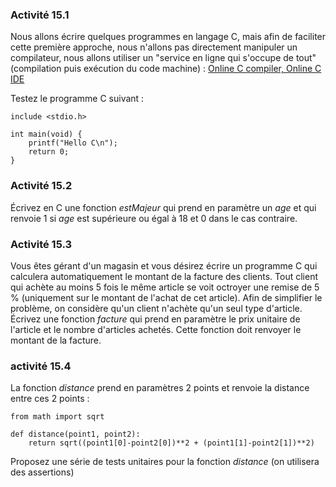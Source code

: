 ### Activité 15.1

Nous allons écrire quelques programmes en langage C, mais afin de faciliter cette première approche, nous n'allons pas directement manipuler un compilateur, nous allons utiliser un "service en ligne qui s'occupe de tout" (compilation puis exécution du code machine) : [Online C compiler, Online C IDE](https://replit.com/languages/c)

Testez le programme C suivant :

```
include <stdio.h>

int main(void) {
	printf("Hello C\n");
	return 0;
}
```

### Activité 15.2

Écrivez en C une fonction *estMajeur* qui prend en paramètre un *age* et qui renvoie 1 si *age* est supérieure ou égal à 18 et 0 dans le cas contraire.
 
### Activité 15.3

Vous êtes gérant d'un magasin et vous désirez écrire un programme C qui calculera automatiquement le montant de la facture des clients. Tout client qui achète au moins 5 fois le même article se voit octroyer une remise de 5 % (uniquement sur le montant de l'achat de cet article). Afin de simplifier le problème, on considère qu'un client n'achète qu'un seul type d'article. Écrivez une fonction *facture* qui prend en paramètre le prix unitaire de l'article et le nombre d'articles achetés. Cette fonction doit renvoyer le montant de la facture.

### activité 15.4

La fonction *distance* prend en paramètres 2 points et renvoie la distance entre ces 2 points :

```
from math import sqrt

def distance(point1, point2):
    return sqrt((point1[0]-point2[0])**2 + (point1[1]-point2[1])**2)
```

Proposez une série de tests unitaires pour la fonction *distance* (on utilisera des assertions)




